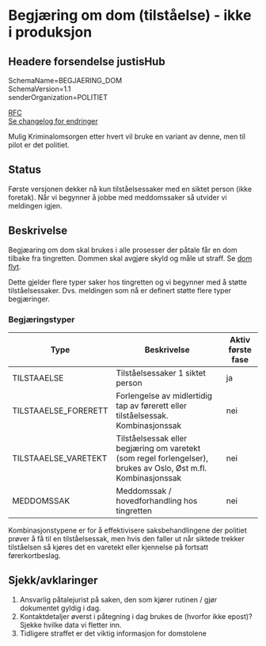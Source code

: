 # Begjæring om dom (tilståelse) - ikke i produksjon

## Headere forsendelse justisHub
SchemaName=BEGJAERING_DOM  
SchemaVersion=1.1  
senderOrganization=POLITIET

[RFC](../../../rfc/MessageName-header.md)  
[Se changelog for endringer](changelog.md)

Mulig Kriminalomsorgen etter hvert vil bruke en variant av denne, men til pilot er det politiet.

## Status
Første versjonen dekker nå kun tilståelsessaker med en siktet person (ikke foretak). Når vi begynner å jobbe med meddomssaker så utvider vi meldingen igjen.

## Beskrivelse
Begjæaring om dom skal brukes i alle prosesser der påtale får en dom tilbake fra tingretten.
Dommen skal avgjøre skyld og måle ut straff. Se [dom flyt](../readme.md).

Dette gjelder flere typer saker hos tingretten og vi begynner med å støtte tilståelsessaker.
Dvs. meldingen som nå er definert støtte flere typer begjæringer.
### Begjæringstyper 

|Type| Beskrivelse                                                                                                    | Aktiv første fase |
|--|----------------------------------------------------------------------------------------------------------------|-------------------|
| TILSTAAELSE | Tilståelsessaker 1 siktet person                                                                               | ja                |
|TILSTAAELSE_FORERETT| Forlengelse av midlertidig tap av førerett eller tilståelsessak. Kombinasjonssak                               | nei               |
|TILSTAAELSE_VARETEKT| Tilståelsessak eller begjæring om varetekt (som regel forlengelser), brukes av Oslo, Øst m.fl. Kombinasjonssak | nei               |
|MEDDOMSSAK| Meddomssak / hovedforhandling hos tingretten                                                                   | nei|

Kombinasjonstypene er for å effektivisere saksbehandlingene der politiet prøver å få til en tilståelsessak, men hvis den faller ut når siktede trekker tilståelsen så kjøres det en varetekt eller kjennelse på fortsatt førerkortbeslag.
## Sjekk/avklaringer
1. Ansvarlig påtalejurist på saken, den som kjører rutinen / gjør dokumentet gyldig i dag.
2. Kontaktdetaljer øverst i påtegning i dag brukes de (hvorfor ikke epost)? Sjekke hvilke data vi fletter inn.
3. Tidligere straffet er det viktig informasjon for domstolene  

